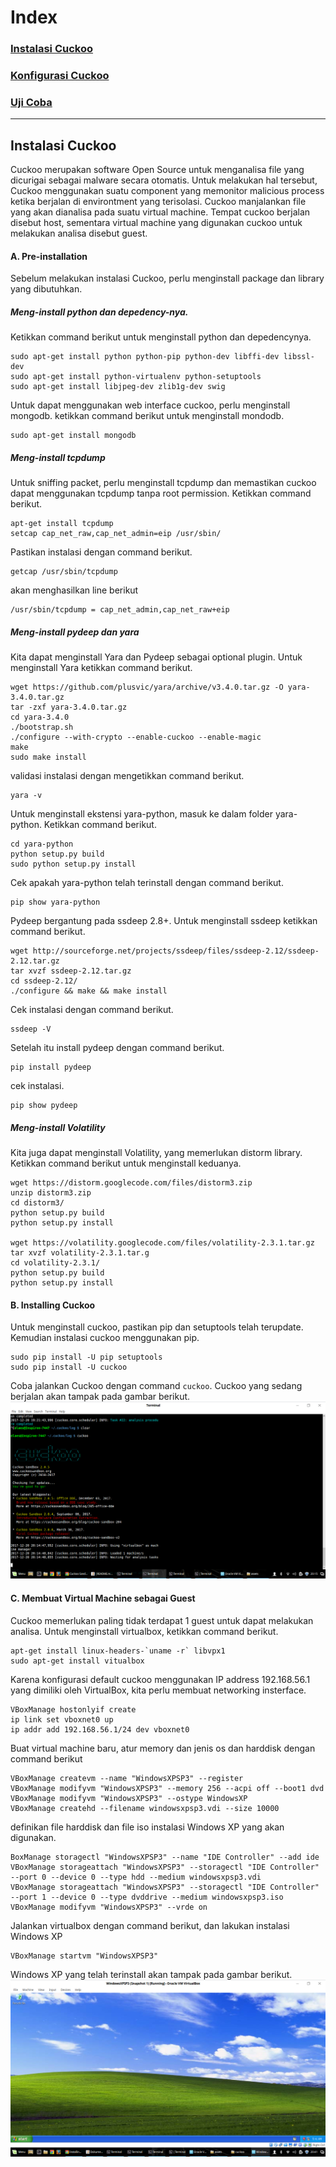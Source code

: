 # Index

### [Instalasi Cuckoo](#instalasi)
### [Konfigurasi Cuckoo](#konfigurasi)
### [Uji Coba](#ujicoba)

-----------------------------
Instalasi Cuckoo <a name="instalasi"/>
-----------------------------

Cuckoo merupakan software Open Source untuk menganalisa file yang dicurigai sebagai malware secara otomatis. Untuk melakukan hal tersebut, Cuckoo menggunakan suatu component yang memonitor malicious process ketika berjalan di environtment yang terisolasi. Cuckoo manjalankan file yang akan dianalisa pada suatu virtual machine. Tempat cuckoo berjalan disebut host, sementara virtual machine yang digunakan cuckoo untuk melakukan analisa disebut guest.

#### A. Pre-installation

Sebelum melakukan instalasi Cuckoo, perlu menginstall package dan library yang dibutuhkan.

##### Meng-install python dan depedency-nya.

Ketikkan command berikut untuk menginstall python dan depedencynya.

```
sudo apt-get install python python-pip python-dev libffi-dev libssl-dev
sudo apt-get install python-virtualenv python-setuptools
sudo apt-get install libjpeg-dev zlib1g-dev swig
```

Untuk dapat menggunakan web interface cuckoo, perlu menginstall mongodb. ketikkan command berikut untuk menginstall mondodb.

```
sudo apt-get install mongodb
```

##### Meng-install tcpdump

Untuk sniffing packet, perlu menginstall tcpdump dan memastikan cuckoo dapat menggunakan tcpdump tanpa root permission. Ketikkan command berikut.

```
apt-get install tcpdump
setcap cap_net_raw,cap_net_admin=eip /usr/sbin/
```

Pastikan instalasi dengan command berikut. 

```
getcap /usr/sbin/tcpdump
```

akan menghasilkan line berikut

```
/usr/sbin/tcpdump = cap_net_admin,cap_net_raw+eip
```


##### Meng-install pydeep dan yara

Kita dapat menginstall Yara dan Pydeep sebagai optional plugin.
Untuk menginstall Yara ketikkan command berikut.

```
wget https://github.com/plusvic/yara/archive/v3.4.0.tar.gz -O yara-3.4.0.tar.gz
tar -zxf yara-3.4.0.tar.gz
cd yara-3.4.0
./bootstrap.sh
./configure --with-crypto --enable-cuckoo --enable-magic
make
sudo make install
```

validasi instalasi dengan mengetikkan command berikut.

```
yara -v
```

Untuk menginstall ekstensi yara-python, masuk ke dalam folder yara-python. Ketikkan command berikut.

```
cd yara-python
python setup.py build
sudo python setup.py install
```
Cek apakah yara-python telah terinstall dengan command berikut.

```
pip show yara-python
```

Pydeep bergantung pada ssdeep 2.8+. Untuk menginstall ssdeep ketikkan command berikut.

```
wget http://sourceforge.net/projects/ssdeep/files/ssdeep-2.12/ssdeep-2.12.tar.gz
tar xvzf ssdeep-2.12.tar.gz
cd ssdeep-2.12/
./configure && make && make install
```

Cek instalasi dengan command berikut.

```
ssdeep -V
```

Setelah itu install pydeep dengan command berikut.

```
pip install pydeep
```
cek instalasi.

```
pip show pydeep
```

##### Meng-install Volatility

Kita juga dapat menginstall Volatility, yang memerlukan distorm library.
Ketikkan command berikut untuk menginstall keduanya.

```
wget https://distorm.googlecode.com/files/distorm3.zip
unzip distorm3.zip
cd distorm3/
python setup.py build
python setup.py install

wget https://volatility.googlecode.com/files/volatility-2.3.1.tar.gz
tar xvzf volatility-2.3.1.tar.g
cd volatility-2.3.1/
python setup.py build
python setup.py install
```

#### B. Installing Cuckoo

Untuk menginstall cuckoo, pastikan pip dan setuptools telah terupdate. Kemudian instalasi cuckoo menggunakan pip.

```
sudo pip install -U pip setuptools
sudo pip install -U cuckoo
```

Coba jalankan Cuckoo dengan command `cuckoo`.
Cuckoo yang sedang berjalan akan tampak pada gambar berikut.
![alt text](https://github.com/luqmanahmads/laporan-pksj/blob/master/assets/cuckoo/1.png "Cuckoo")

#### C. Membuat Virtual Machine sebagai Guest

Cuckoo memerlukan paling tidak terdapat 1 guest untuk dapat melakukan analisa.
Untuk menginstall virtualbox, ketikkan command berikut.

```
apt-get install linux-headers-`uname -r` libvpx1
sudo apt-get install vitualbox
```

Karena konfigurasi default cuckoo menggunakan IP address 192.168.56.1 yang dimiliki oleh VirtualBox, kita perlu membuat networking insterface.

```
VBoxManage hostonlyif create
ip link set vboxnet0 up
ip addr add 192.168.56.1/24 dev vboxnet0
```

Buat virtual machine baru, atur memory dan jenis os dan harddisk dengan command berikut

```
VBoxManage createvm --name "WindowsXPSP3" --register
VBoxManage modifyvm "WindowsXPSP3" --memory 256 --acpi off --boot1 dvd
VBoxManage modifyvm "WindowsXPSP3" --ostype WindowsXP
VBoxManage createhd --filename windowsxpsp3.vdi --size 10000
```

definikan file harddisk dan file iso instalasi Windows XP yang akan digunakan.

```
BoxManage storagectl "WindowsXPSP3" --name "IDE Controller" --add ide
VBoxManage storageattach "WindowsXPSP3" --storagectl "IDE Controller" --port 0 --device 0 --type hdd --medium windowsxpsp3.vdi
VBoxManage storageattach "WindowsXPSP3" --storagectl "IDE Controller" --port 1 --device 0 --type dvddrive --medium windowsxpsp3.iso
VBoxManage modifyvm "WindowsXPSP3" --vrde on
``` 

Jalankan virtualbox dengan command berikut, dan lakukan instalasi Windows XP

```
VBoxManage startvm "WindowsXPSP3"
```
Windows XP yang telah terinstall akan tampak pada gambar berikut.
![alt text](https://github.com/luqmanahmads/laporan-pksj/blob/master/assets/cuckoo/2.png "Windows")
